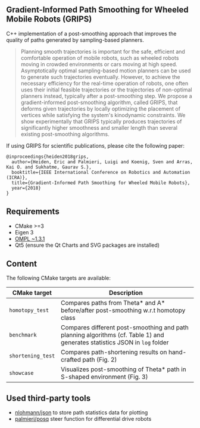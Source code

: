 ## Gradient-Informed Path Smoothing for Wheeled Mobile Robots (GRIPS)
C++ implementation of a post-smoothing approach that improves the quality of paths generated by sampling-based planners.

> Planning smooth trajectories is important for the safe, efficient and
> comfortable operation of mobile robots, such as wheeled robots moving in
> crowded environments or cars moving at high speed. Asymptotically optimal
> sampling-based motion planners can be used to generate such trajectories
> eventually. However, to achieve the necessary efficiency for the real-time
> operation of robots, one often uses their initial feasible trajectories or the
> trajectories of non-optimal planners instead, typically after a post-smoothing
> step. We propose a gradient-informed post-smoothing algorithm, called GRIPS,
> that deforms given trajectories by locally optimizing the placement of
> vertices while satisfying the system's kinodynamic constraints.  We show
> experimentally that GRIPS typically produces trajectories of significantly
> higher smoothness and smaller length than several existing post-smoothing
> algorithms.

If using GRIPS for scientific publications, please cite the following paper:

```
@inproceedings{heiden2018grips,
  author={Heiden, Eric and Palmieri, Luigi and Koenig, Sven and Arras, Kai O. and Sukhatme, Gaurav S.},
  booktitle={IEEE International Conference on Robotics and Automation (ICRA)},
  title={Gradient-Informed Path Smoothing for Wheeled Mobile Robots},
  year={2018}
}
```

## Requirements
* CMake >=3
* Eigen 3
* [OMPL ~1.3.1](https://github.com/ompl/ompl/releases)
* Qt5 (ensure the Qt Charts and SVG packages are installed)

## Content
The following CMake targets are available:

| CMake target      | Description                                                                        |
| ----------------- | ---------------------------------------------------------------------------------- |
| `homotopy_test`   | Compares paths from Theta* and A* before/after post-smoothing w.r.t homotopy class |
| `benchmark`       | Compares different post-smoothing and path planning algorithms (cf. Table 1) and generates statistics JSON in `log` folder |
| `shortening_test` | Compares path-shortening results on hand-crafted path (Fig. 2)                     |
| `showcase`        | Visualizes post-smoothing of Theta* path in S-shaped environment (Fig. 3)          |


## Used third-party tools
* [nlohmann/json](https://github.com/nlohmann/json) to store path statistics data for plotting
* [palmieri/posq](https://github.com/palmieri/posq) steer function for differential drive robots

